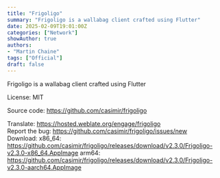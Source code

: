 ```yaml
---
title: "Frigoligo"
summary: "Frigoligo is a wallabag client crafted using Flutter"
date: 2025-02-09T19:01:00Z
categories: ["Network"]
showAuthor: true
authors:
- "Martin Chaine"
tags: ["Official"]
draft: false
---
```


Frigoligo is a wallabag client crafted using Flutter

License: MIT

Source code: <https://github.com/casimir/frigoligo>

Translate: <https://hosted.weblate.org/engage/frigoligo>  
Report the bug: <https://github.com/casimir/frigoligo/issues/new>  
Download:   x86_64: <https://github.com/casimir/frigoligo/releases/download/v2.3.0/Frigoligo-v2.3.0-x86_64.AppImage>
            arm64: <https://github.com/casimir/frigoligo/releases/download/v2.3.0/Frigoligo-v2.3.0-aarch64.AppImage>

